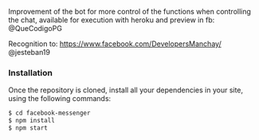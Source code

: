 Improvement of the bot for more control of the functions when controlling the chat, available for execution with heroku and preview in fb: @QueCodigoPG

Recognition to: https://www.facebook.com/DevelopersManchay/ @jesteban19

### Installation

Once the repository is cloned, install all your dependencies in your site, using the following commands:

```sh
$ cd facebook-messenger
$ npm install
$ npm start
```
